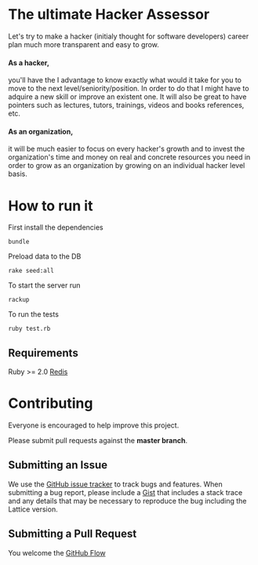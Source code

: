# The ultimate Hacker Assessor
Let's try to make a hacker (initialy thought for software developers) career plan much more transparent and easy to grow.

#### As a hacker,
you'll have the I advantage to know exactly what would it take for you to move to the next level/seniority/position.
In order to do that I might have to adquire a new skill or improve an existent one. It will also be great to have pointers
such as lectures, tutors, trainings, videos and books references, etc.

#### As an organization,
it will be much easier to focus on every hacker's growth and to invest the organization's time
and money on real and concrete resources you need in order to grow as an organization
by growing on an individual hacker level basis.

# How to run it
First install the dependencies
```
bundle
```

Preload data to the DB
```
rake seed:all
```

To start the server run
```
rackup
```

To run the tests
```
ruby test.rb
```

## Requirements
Ruby >= 2.0
[Redis](http://redis.io/)

# Contributing
Everyone is encouraged to help improve this project.

Please submit pull requests against the **master branch**.

## Submitting an Issue
We use the [GitHub issue tracker](https://github.com/cAltoros/hacker-assessor/issues) to track bugs and features.
When submitting a bug report, please include a [Gist](http://gist.github.com/) that includes a stack trace and any
details that may be necessary to reproduce the bug including the Lattice version.

## Submitting a Pull Request
You welcome the [GitHub Flow](https://guides.github.com/introduction/flow/)

